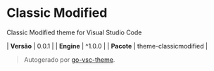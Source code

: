 # Classic Modified

Classic Modified theme for Visual Studio Code

| **Versão** | 0.0.1 |
| **Engine** | ^1.0.0 |
| **Pacote** | theme-classicmodified |

> Autogerado por [go-vsc-theme](https://github.com/natalbu/go-vsc-theme).
